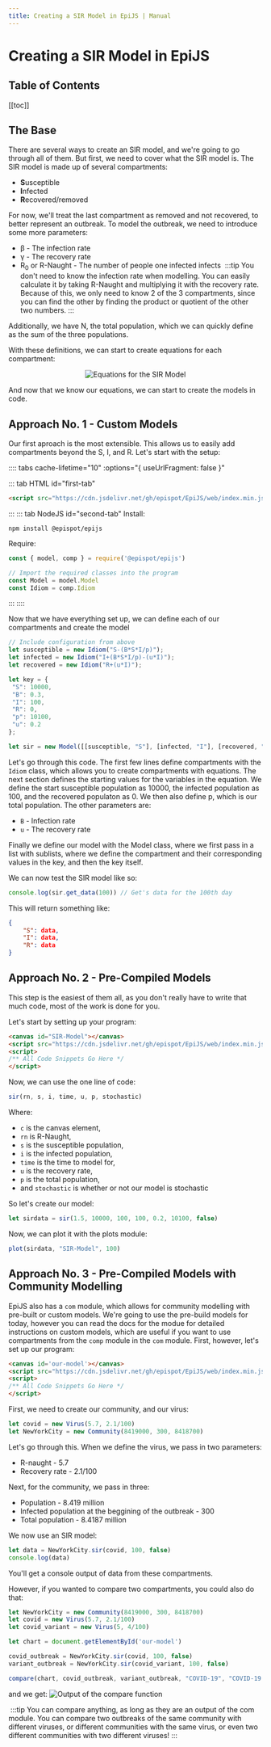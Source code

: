 ```yaml
---
title: Creating a SIR Model in EpiJS | Manual
---
```


# Creating a SIR Model in EpiJS

## Table of Contents

[[toc]]


## The Base
There are several ways to create an SIR model, and we're going to go through all of them. But first, we need to cover what the SIR model is. The SIR model is made up of several compartments:

- **S**usceptible
- **I**nfected
- **R**ecovered/removed

For now, we'll treat the last compartment as removed and not recovered, to better represent an outbreak. To model the outbreak, we need to introduce some more parameters:

- β - The infection rate
- γ - The recovery rate
- R<sub>0</sub> or R-Naught - The number of people one infected infects 
​
:::tip
You don't need to know the infection rate when modelling. You can easily calculate it by taking R-Naught and multiplying it with the recovery rate. Because of this, we only need to know 2 of the 3 compartments, since you can find the other by finding the product or quotient of the other two numbers.
:::

Additionally, we have N, the total population, which we can quickly define as the sum of the three populations.

With these definitions, we can start to create equations for each compartment:

<div align="center" ><img src="https://i.ibb.co/5837sMf/image.png" alt="Equations for the SIR Model"></div>

And now that we know our equations, we can start to create the models in code.

## Approach No. 1 - Custom Models
Our first aproach is the most extensible. This allows us to easily add compartments beyond the S, I, and R. Let's start with the setup:

:::: tabs cache-lifetime="10" :options="{ useUrlFragment: false }"
 
::: tab HTML id="first-tab"
```HTML
<script src="https://cdn.jsdelivr.net/gh/epispot/EpiJS/web/index.min.js"></script>
```
:::
::: tab NodeJS id="second-tab"
Install:
```SH
npm install @epispot/epijs
```
Require:
```JavaScript
const { model, comp } = require('@epispot/epijs')

// Import the required classes into the program
const Model = model.Model
const Idiom = comp.Idiom
```
:::
::::

Now that we have everything set up, we can define each of our compartments and create the model

```JavaScript
// Include configuration from above
let susceptible = new Idiom("S-(B*S*I/p)");
let infected = new Idiom("I+(B*S*I/p)-(u*I)");
let recovered = new Idiom("R+(u*I)");

let key = {
 "S": 10000,
 "B": 0.3,
 "I": 100,
 "R": 0,
 "p": 10100,
 "u": 0.2
};

let sir = new Model([[susceptible, "S"], [infected, "I"], [recovered, "R"]], key)
```
Let's go through this code. The first few lines define compartments with the `Idiom` class, which allows you to create compartments with equations. The next section defines the starting values for the variables in the equation. We define the start susceptible population as 10000, the infected population as 100, and the recovered populaton as 0. We then also define p, which is our total population. The other parameters are:

- `B` - Infection rate
- `u` - The recovery rate

Finally we define our model with the Model class, where we first pass in a list with sublists, where we define the compartment and their corresponding values in the key, and then the key itself. 

We can now test the SIR model like so:

```JavaScript
console.log(sir.get_data(100)) // Get's data for the 100th day
```
This will return something like:
```JSON
{
    "S": data,
    "I": data,
    "R": data
}
```

## Approach No. 2 - Pre-Compiled Models
This step is the easiest of them all, as you don't really have to write that much code, most of the work is done for you.

Let's start by setting up your program:

```HTML
<canvas id="SIR-Model"></canvas>
<script src="https://cdn.jsdelivr.net/gh/epispot/EpiJS/web/index.min.js"></script>
<script>
/** All Code Snippets Go Here */
</script>
```
Now, we can use the one line of code:
```JavaScript
sir(rn, s, i, time, u, p, stochastic)
```
Where:
 - `c` is the canvas element,
 - `rn` is R-Naught,
 - `s` is the susceptible population,
 - `i` is the infected population,
 - `time` is the time to model for,
 - `u` is the recovery rate,
 - `p` is the total population,
 - and `stochastic` is whether or not our model is stochastic

So let's create our model:
```JavaScript
let sirdata = sir(1.5, 10000, 100, 100, 0.2, 10100, false)
```

Now, we can plot it with the plots module:
```JavaScript
plot(sirdata, "SIR-Model", 100)
```

## Approach No. 3 - Pre-Compiled Models with Community Modelling

EpiJS also has a `com` module, which allows for community modelling with pre-built or custom models. We're going to use the pre-build models for today, however you can read the docs for the modue for detailed instructions on custom models, which are useful if you want to use compartments from the `comp` module in the `com` module. First, however, let's set up our program:
```HTML
<canvas id='our-model'></canvas>
<script src="https://cdn.jsdelivr.net/gh/epispot/EpiJS/web/index.min.js"></script>
<script>
/** All Code Snippets Go Here */
</script>
```
First, we need to create our community, and our virus:
```JavaScript
let covid = new Virus(5.7, 2.1/100)
let NewYorkCity = new Community(8419000, 300, 8418700)
```
Let's go through this. When we define the virus, we pass in two parameters:

 - R-naught - 5.7
 - Recovery rate - 2.1/100

Next, for the community, we pass in three:

 - Population - 8.419 million
 - Infected population at the beggining of the outbreak - 300
 - Total population - 8.4187 million

We now use an SIR model:
```JavaScript
let data = NewYorkCity.sir(covid, 100, false)
console.log(data)
```
You'll get a console output of data from these compartments.

However, if you wanted to compare two compartments, you could also do that:
```JavaScript
let NewYorkCity = new Community(8419000, 300, 8418700)
let covid = new Virus(5.7, 2.1/100)
let covid_variant = new Virus(5, 4/100)

let chart = document.getElementById('our-model')

covid_outbreak = NewYorkCity.sir(covid, 100, false)
variant_outbreak = NewYorkCity.sir(covid_variant, 100, false)

compare(chart, covid_outbreak, variant_outbreak, "COVID-19", "COVID-19 Variant", 100)
```
and we get:
![Output of the compare function](https://i.ibb.co/LRMLNBL/image.png)

​
:::tip
You can compare anything, as long as they are an output of the com module. You can compare two outbreaks of the same community with different viruses, or different communities with the same virus, or even two different communities with two different viruses!
:::
